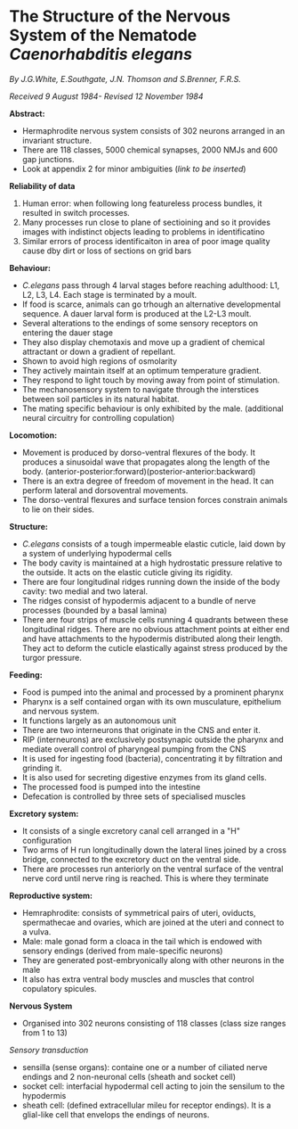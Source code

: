 # The Structure of the Nervous System of the Nematode *Caenorhabditis elegans* #

*By J.G.White, E.Southgate, J.N. Thomson and S.Brenner, F.R.S.*

*Received 9 August 1984- Revised 12 November 1984*


**Abstract:**
- Hermaphrodite nervous system consists of 302 neurons arranged in an invariant structure.
- There are 118 classes, 5000 chemical synapses, 2000 NMJs and 600 gap junctions.
- Look at appendix 2 for minor ambiguities (*link to be inserted*)

**Reliability of data**
1. Human error: when following long featureless process bundles, it resulted in switch processes.
2. Many processes run close to plane of sectioining and so it provides images with indistinct objects leading to problems in identificatino
3. Similar errors of process identificaiton in area of poor image quality cause dby dirt or loss of sections on grid bars



**Behaviour:**
- _C.elegans_ pass through 4 larval stages before reaching adulthood: L1, L2, L3, L4. Each stage is terminated by a moult.
- If food is scarce, animals can go trhough an alternative developmental sequence. A dauer larval form is produced at the L2-L3 moult.
- Several alterations to the endings of some sensory receptors on entering the dauer stage
- They also display chemotaxis and move up a gradient of chemical attractant or down a gradient of repellant.
- Shown to avoid high regions of osmolarity
- They actively maintain itself at an optimum temperature gradient.
- They respond to light touch by moving away from point of stimulation.
- The mechanosensory system to navigate through the interstices between soil particles in its natural habitat.
- The mating specific behaviour is only exhibited by the male. (additional neural circuitry for controlling copulation)

**Locomotion:**
- Movement is produced by dorso-ventral flexures of the body. It produces a sinusoidal wave that propagates along the length of the body. (anterior-posterior:forward)(posterior-anterior:backward)
- There is an extra degree of freedom of movement in the head. It can perform lateral and dorsoventral movements.
- The dorso-ventral flexures and surface tension forces constrain animals to lie on their sides.

**Structure:**
- _C.elegans_ consists of a tough impermeable elastic cuticle, laid down by a system of underlying hypodermal cells
- The body cavity is maintained at a high hydrostatic pressure relative to the outside. It acts on the elastic cuticle giving its rigidity.
- There are four longitudinal ridges running down the inside of the body cavity: two medial and two lateral.
- The ridges consist of hypodermis adjacent to a bundle of nerve processes (bounded by a basal lamina)
- There are four strips of muscle cells running 4 quadrants between these longitudinal ridges. There are no obvious attachment points at either end and have attachments to the hypodermis distributed along their length. They act to deform the cuticle elastically against stress produced by the turgor pressure.

**Feeding:**
- Food is pumped into the animal and processed by a prominent pharynx
- Pharynx is a self contained organ with its own musculature, epithelium and nervous system.
- It functions largely as an autonomous unit
- There are two interneurons that originate in the CNS and enter it.
- RIP (interneurons) are exclusively postsynapic outside the pharynx and mediate overall control of pharyngeal pumping from the CNS
- It is used for ingesting food (bacteria), concentrating it by filtration and grinding it.
- It is also used for secreting digestive enzymes from its gland cells.
- The processed food is pumped into the intestine
- Defecation is controlled by three sets of specialised muscles

**Excretory system:**
- It consists of a single excretory canal cell arranged in a "H" configuration
- Two arms of H run longitudinally down the lateral lines joined by a cross bridge, connected to the excretory duct on the ventral side.
- There are processes run anteriorly on the ventral surface of the ventral nerve cord until nerve ring is reached. This is where they terminate

**Reproductive system:**
- Hemraphrodite: consists of symmetrical pairs of uteri, oviducts, spermathecae and ovaries, which are joined at the uteri and connect to a vulva.
- Male: male gonad form a cloaca in the tail which is endowed with sensory endings (derived from male-specific neurons)
- They are generated post-embryonically along with other neurons in the male
- It also has extra ventral body muscles and muscles that control copulatory spicules.

**Nervous System**
- Organised into 302 neurons consisting of 118 classes (class size ranges from 1 to 13)

_Sensory transduction_
- sensilla (sense organs): containe one or a number of ciliated nerve endings and 2 non-neuronal cells (sheath and socket cell)
- socket cell: interfacial hypodermal cell acting to join the sensilum to the hypodermis
- sheath cell: (defined extracellular mileu for receptor endings). It is a glial-like cell that envelops the endings of neurons.
